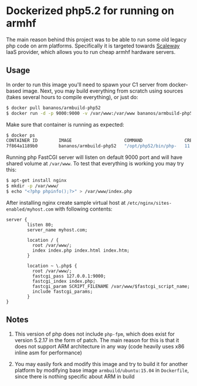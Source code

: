 Dockerized php5.2 for running on armhf
===========================================

The main reason behind this project was to be able to run some old legacy php code on arm platforms.
Specifically it is targeted towards [Scaleway](https://scaleway.com) IaaS provider, which allows you to run cheap 
armhf hardware servers.

## Usage
In order to run this image you'll need to spawn your C1 server from docker-based image.
Next, you may build everything from scratch using sources (takes several hours to compile everything), or 
just do:
```bash
$ docker pull bananos/armbuild-php52
$ docker run -d -p 9000:9000 -v /var/www:/var/www bananos/armbuild-php52
```
Make sure that container is running as expected:

```bash
$ docker ps
CONTAINER ID        IMAGE                    COMMAND                CREATED             STATUS              PORTS                    NAMES
7f864a1189b0        bananos/armbuild-php52   "/opt/php52/bin/php-   11 hours ago        Up 11 hours         0.0.0.0:9000->9000/tcp   thirsty_elion       
```

Running php FastCGI server will listen on default 9000 port and will have shared volume at `/var/www`. 
To test that everything is working you may try this:

```bash
$ apt-get install nginx
$ mkdir -p /var/www/
$ echo "<?php phpinfo();?>" > /var/www/index.php
```
After installing nginx create sample virtual host at `/etc/nginx/sites-enabled/myhost.com` with following contents:

```nginx
server {
        listen 80;
        server_name myhost.com;

        location / {
          root /var/www/;
          index index.php index.html index.htm;
        }

        location ~ \.php$ {
          root /var/www/;
          fastcgi_pass 127.0.0.1:9000;
          fastcgi_index index.php;
          fastcgi_param SCRIPT_FILENAME /var/www/$fastcgi_script_name;
          include fastcgi_params;
        }
}
``` 

## Notes
1) This version of php does not include `php-fpm`, which does exist for version 5.2.17 in the form of patch. 
   The main reason for this is that it does not support ARM architecture in any way (code heavily uses x86 inline asm for performance)

2) You may easily fork and modify this image and try to build it for another platform by modifying base image `armbuild/ubuntu:15.04` 
   in `Dockerfile`, since there is nothing specific about ARM in build 
